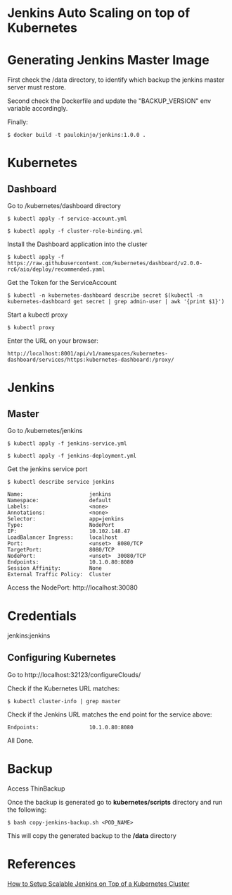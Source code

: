 # Jenkins Auto Scaling on top of Kubernetes

# Generating Jenkins Master Image

First check the /data directory, to identify which backup the jenkins master server must restore.

Second check the Dockerfile and update the "BACKUP_VERSION" env variable accordingly.

Finally:

```
$ docker build -t paulokinjo/jenkins:1.0.0 .
```

# Kubernetes

## Dashboard

Go to /kubernetes/dashboard directory

```
$ kubectl apply -f service-account.yml
```

```
$ kubectl apply -f cluster-role-binding.yml
```

Install the Dashboard application into the cluster

```
$ kubectl apply -f https://raw.githubusercontent.com/kubernetes/dashboard/v2.0.0-rc6/aio/deploy/recommended.yaml
```

Get the Token for the ServiceAccount

```
$ kubectl -n kubernetes-dashboard describe secret $(kubectl -n kubernetes-dashboard get secret | grep admin-user | awk '{print $1}')
```

Start a kubectl proxy

```
$ kubectl proxy
```

Enter the URL on your browser:

```
http://localhost:8001/api/v1/namespaces/kubernetes-dashboard/services/https:kubernetes-dashboard:/proxy/
```

# Jenkins

## Master

Go to /kubernetes/jenkins

```
$ kubectl apply -f jenkins-service.yml
```

```
$ kubectl apply -f jenkins-deployment.yml
```

Get the jenkins service port

```
$ kubectl describe service jenkins
```

```
Name:                     jenkins
Namespace:                default
Labels:                   <none>
Annotations:              <none>
Selector:                 app=jenkins
Type:                     NodePort
IP:                       10.102.148.47
LoadBalancer Ingress:     localhost
Port:                     <unset>  8080/TCP
TargetPort:               8080/TCP
NodePort:                 <unset>  30080/TCP
Endpoints:                10.1.0.80:8080
Session Affinity:         None
External Traffic Policy:  Cluster
```

Access the NodePort: http://localhost:30080

# Credentials

jenkins:jenkins

## Configuring Kubernetes

Go to http://localhost:32123/configureClouds/

Check if the Kubernetes URL matches:

```
$ kubectl cluster-info | grep master
```

Check if the Jenkins URL matches the end point for the service above:

```
Endpoints:                10.1.0.80:8080
```

All Done.

# Backup

Access ThinBackup

Once the backup is generated go to <b>kubernetes/scripts</b> directory and run the following:

```
$ bash copy-jenkins-backup.sh <POD_NAME>
```

This will copy the generated backup to the <b>/data</b> directory

# References

<a href="https://www.blazemeter.com/blog/how-to-setup-scalable-jenkins-on-top-of-a-kubernetes-cluster/">
How to Setup Scalable Jenkins on Top of a Kubernetes Cluster
</a>
